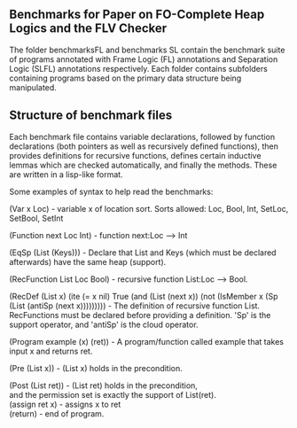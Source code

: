 ## Benchmarks for Paper on FO-Complete Heap Logics and the FLV Checker  

The folder benchmarksFL and benchmarks SL contain the benchmark suite of programs annotated with Frame Logic (FL) annotations and 
Separation Logic (SLFL) annotations respectively. Each folder contains 
subfolders containing programs based on the primary data structure being manipulated.


## Structure of benchmark files

Each benchmark file contains variable declarations, followed by function declarations (both pointers as well as recursively defined functions), 
then provides definitions for recursive functions, defines certain inductive lemmas which are checked automatically, and finally the methods. 
These are written in a lisp-like format.  


Some examples of syntax to help read the benchmarks:  

(Var x Loc) -  variable x of location sort. Sorts allowed: Loc, Bool, Int, SetLoc, SetBool, SetInt  

(Function next Loc Int) - function next:Loc --> Int  


(EqSp  (List (Keys))) - Declare that List and Keys (which must be declared afterwards) have the same heap (support).  


(RecFunction List Loc Bool) - recursive function List:Loc --> Bool.  

(RecDef (List x) (ite (= x nil) True
                      (and (List (next x))
                           (not (IsMember x (Sp (List (antiSp (next x)))))))))
				- The definition of recursive function List.  
                                  RecFunctions must be declared
				  before providing a definition. 'Sp' is the support operator, and 'antiSp'
				  is the cloud operator.  

(Program example (x) (ret)) - A program/function called example that takes input x and returns ret.  

(Pre (List x)) - (List x) holds in the precondition.  

(Post (List ret)) - (List ret) holds in the precondition,  
			and the permission set is exactly the support of List(ret).  
(assign ret x)	- assigns x to ret  
(return)	- end of program.  












